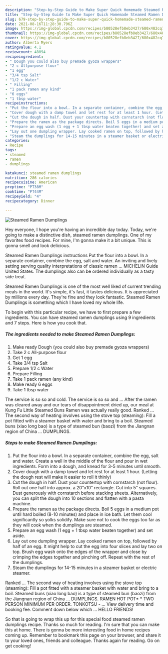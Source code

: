 ```yaml
---
description: "Step-by-Step Guide to Make Super Quick Homemade Steamed Ramen Dumplings"
title: "Step-by-Step Guide to Make Super Quick Homemade Steamed Ramen Dumplings"
slug: 679-step-by-step-guide-to-make-super-quick-homemade-steamed-ramen-dumplings
date: 2021-08-16T11:28:30.796Z
image: https://img-global.cpcdn.com/recipes/b80528efb8eb3427/680x482cq70/steamed-ramen-dumplings-recipe-main-photo.jpg
thumbnail: https://img-global.cpcdn.com/recipes/b80528efb8eb3427/680x482cq70/steamed-ramen-dumplings-recipe-main-photo.jpg
cover: https://img-global.cpcdn.com/recipes/b80528efb8eb3427/680x482cq70/steamed-ramen-dumplings-recipe-main-photo.jpg
author: Alberta Myers
ratingvalue: 4.1
reviewcount: 48094
recipeingredient:
- " Dough you could also buy premade gyoza wrappers"
- "2 c Allpurpose flour"
- "1 egg"
- "3/4 tsp Salt"
- "1/2 c Water"
- " Filling"
- "1 pack ramen any kind"
- "6 eggs"
- "1 tbsp water"
recipeinstructions:
- "Put the flour into a bowl. In a separate container, combine the egg, salt and water. Create a well in the middle of the flour and pour in wet ingredients. Form into a dough, and knead for 3-5 minutes until smooth."
- "Cover dough with a damp towel and let rest for at least 1 hour. (Letting the dough rest will make it easier to roll it thinly)"
- "Cut the dough in half. Dust your countertop with cornstarch (not flour). Roll out one half into approx. a 20”x10” rectangle. Cut into 5” squares. Dust generously with cornstarch before stacking sheets. Alternatively, you can split the dough into 10 sections and flatten with a pasta machine."
- "Prepare the ramen as the package directs. Boil 5 eggs in a medium pot until hard boiled (8-10 minutes) and place in ice bath. Let them cool significantly so yolks solidify. Make sure not to cook the eggs too far as they will cook when the dumplings are steamed."
- "Prepare an egg wash (1 egg + 1 tbsp water beaten together) and set aside."
- "Lay out one dumpling wrapper. Lay cooked ramen on top, followed by half of an egg. It might help to cut the egg into four slices and lay two on top. Brush egg wash onto the edges of the wrapper and close by crimping the edges together and pinching off. Repeat with the rest of the dumplings."
- "Steam the dumplings for 14-15 minutes in a steamer basket or electric steamer."
categories:
- Recipe
tags:
- steamed
- ramen
- dumplings

katakunci: steamed ramen dumplings 
nutrition: 286 calories
recipecuisine: American
preptime: "PT38M"
cooktime: "PT44M"
recipeyield: "4"
recipecategory: Dinner

---
```



![Steamed Ramen Dumplings](https://img-global.cpcdn.com/recipes/b80528efb8eb3427/680x482cq70/steamed-ramen-dumplings-recipe-main-photo.jpg)

Hey everyone, I hope you're having an incredible day today. Today, we're going to make a distinctive dish, steamed ramen dumplings. One of my favorites food recipes. For mine, I'm gonna make it a bit unique. This is gonna smell and look delicious.

Steamed Ramen Dumplings instructions Put the flour into a bowl. In a separate container, combine the egg, salt and water. An inviting and lively setting serving quality interpretations of classic ramen … MICHELIN Guide United States. The dumplings also can be ordered individually as a tasty side treat.

Steamed Ramen Dumplings is one of the most well liked of current trending meals in the world. It's simple, it's fast, it tastes delicious. It is appreciated by millions every day. They're fine and they look fantastic. Steamed Ramen Dumplings is something which I have loved my whole life.


To begin with this particular recipe, we have to first prepare a few ingredients. You can have steamed ramen dumplings using 9 ingredients and 7 steps. Here is how you cook that.

<!--inarticleads1-->

##### The ingredients needed to make Steamed Ramen Dumplings:

1. Make ready  Dough (you could also buy premade gyoza wrappers)
1. Take 2 c All-purpose flour
1. Get 1 egg
1. Take 3/4 tsp Salt
1. Prepare 1/2 c Water
1. Prepare  Filling
1. Take 1 pack ramen (any kind)
1. Make ready 6 eggs
1. Take 1 tbsp water


The service is so so and cold. The service is so so and … After the ramen was cleared away and our tears of disappointment dried up, our meal at Kung Fu Little Steamed Buns Ramen was actually really good. Ranked … The second way of heating involves using the stove top (steaming): Fill a pot fitted with a steamer basket with water and bring to a boil. Steamed buns (xiao long bao) is a type of steamed bun (baozi) from the Jiangnan region of China … DUMPLINGS. 

<!--inarticleads2-->

##### Steps to make Steamed Ramen Dumplings:

1. Put the flour into a bowl. In a separate container, combine the egg, salt and water. Create a well in the middle of the flour and pour in wet ingredients. Form into a dough, and knead for 3-5 minutes until smooth.
1. Cover dough with a damp towel and let rest for at least 1 hour. (Letting the dough rest will make it easier to roll it thinly)
1. Cut the dough in half. Dust your countertop with cornstarch (not flour). Roll out one half into approx. a 20”x10” rectangle. Cut into 5” squares. Dust generously with cornstarch before stacking sheets. Alternatively, you can split the dough into 10 sections and flatten with a pasta machine.
1. Prepare the ramen as the package directs. Boil 5 eggs in a medium pot until hard boiled (8-10 minutes) and place in ice bath. Let them cool significantly so yolks solidify. Make sure not to cook the eggs too far as they will cook when the dumplings are steamed.
1. Prepare an egg wash (1 egg + 1 tbsp water beaten together) and set aside.
1. Lay out one dumpling wrapper. Lay cooked ramen on top, followed by half of an egg. It might help to cut the egg into four slices and lay two on top. Brush egg wash onto the edges of the wrapper and close by crimping the edges together and pinching off. Repeat with the rest of the dumplings.
1. Steam the dumplings for 14-15 minutes in a steamer basket or electric steamer.


Ranked … The second way of heating involves using the stove top (steaming): Fill a pot fitted with a steamer basket with water and bring to a boil. Steamed buns (xiao long bao) is a type of steamed bun (baozi) from the Jiangnan region of China … DUMPLINGS. RAMEN HOT POT* * TWO PERSON MINIMUM PER ORDER. TONKOTSU - … View delivery time and booking fee. Comment down below which … HELLO FRIENDS! 

So that is going to wrap this up for this special food steamed ramen dumplings recipe. Thanks so much for reading. I'm sure that you can make this at home. There is gonna be more interesting food in home recipes coming up. Remember to bookmark this page on your browser, and share it to your loved ones, friends and colleague. Thanks again for reading. Go on get cooking!
